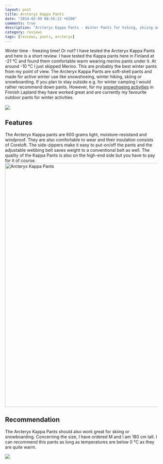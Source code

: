 ```yaml
---
layout: post
title: Arcteryx Kappa Pants
date: "2014-02-09 08:56:12 +0200"
comments: true
description: "Arcteryx Kappa Pants - Winter Pants for hiking, skiing and snowboarding"
category: reviews
tags: [reviews, pants, arcteryx]
---
```


Winter time - freezing time! Or not? I have tested the Arcteryx Kappa Pants and here is a short review. I have tested the Kappa pants here in Finland at -21 °C and found them comfortable warm wearing merino pants under it. At around -10 °C I just skipped Merino. This are probably the best winter pants from my point of view. The Arcteryx Kappa Pants are soft-shell pants and made for active winter use like snowshoeing, winter hiking, skiing or snowboarding. If you plan to stay outside e.g. for winter camping I would rather recommend down pants. However, for my <a href="http://www.hikeventures.com/snowshoeing-and-skiing-in-urho-kekkonen-national-park-and-Saariselka/" target="_self">snowshoeing activities</a>  in Finnish Lapland they have worked great and are currently my favourite outdoor pants for winter activities.<br><br>
<img src="http://farm8.staticflickr.com/7394/12133742174_d29c6f740e_c.jpg">

## Features
The Arcteryx Kappa pants are 600 grams light, moisture-resistand and windproof. They are also comfortable to wear and their insulation consists of Coreloft. The side-zippers make it easy to put-on/off the pants and the adjustable webbing belt saves weight to a conventional belt as well. The quality of the Kappa Pants is also on the high-end side but you have to pay for it of course.
<img src="http://farm3.staticflickr.com/2882/12133360105_becc09d986_c.jpg" width="534" height="800" alt="Arcteryx Kappa Pants">

## Recommendation
The Arcteryx Kappa Pants should also work great for skiing or snowboarding. Concerning the size, I have ordered M and I am 180 cm tall. I can recommend this pants as long as temperatures are below 0 °C as they are quite warm.

<a rel="nofollow" href="http://www.amazon.com/gp/product/B009W5YGHC/ref=as_li_tl?ie=UTF8&camp=1789&creative=9325&creativeASIN=B009W5YGHC&linkCode=as2&tag=hikeve-20&linkId=3V4F7CN532M2WDQU"><img border="0" src="http://ws-na.amazon-adsystem.com/widgets/q?_encoding=UTF8&ASIN=B009W5YGHC&Format=_SL250_&ID=AsinImage&MarketPlace=US&ServiceVersion=20070822&WS=1&tag=hikeve-20" ></a><img src="http://ir-na.amazon-adsystem.com/e/ir?t=hikeve-20&l=as2&o=1&a=B009W5YGHC" width="1" height="1" border="0" alt="" style="border:none !important; margin:0px !important;" />
